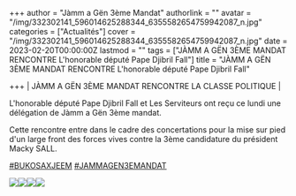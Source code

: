 +++
author = "Jàmm a Gën 3ème Mandat"
authorlink = ""
avatar = "/img/332302141_596014625288344_6355582654759942087_n.jpg"
categories = ["Actualités"]
cover = "/img/332302141_596014625288344_6355582654759942087_n.jpg"
date = 2023-02-20T00:00:00Z
lastmod = ""
tags = ["JÀMM A GËN 3ÈME MANDAT RENCONTRE L'honorable député Pape Djibril Fall"]
title = "JÀMM A GËN 3ÈME MANDAT RENCONTRE L'honorable député Pape Djibril Fall"

+++
| JÀMM A GËN 3ÈME MANDAT RENCONTRE LA CLASSE POLITIQUE |

L'honorable député Pape Djibril Fall et Les Serviteurs ont reçu ce lundi une délégation de Jàmm a Gën 3ème mandat.

Cette rencontre entre dans le cadre des concertations pour la mise sur pied d'un large front des forces vives contre la 3ème candidature du président Macky SALL.

[#BUKOSAXJEEM](https://www.facebook.com/hashtag/bukosaxjeem?__eep__=6&__cft__\[0\]=AZX2J0gswL0qyfB1WciUy5UPeV591aAtnHeB1BuexflzN8HURwcoi84lmb3MBk7ygs4suFwbFk7h2HgwlO3VpMyj-TRFF8rRHnGsomynEcOPsY-DSd4fua5_6Zex1v_SE7ATpCwBqx-M_Zee4hxxwkw_2-hGQIsf76I_jU9hpJN8UqlNOlNKSivREHyaS3IUI1s&__tn__=*NK-R) [#JAMMAGEN3EMANDAT](https://www.facebook.com/hashtag/jammagen3emandat?__eep__=6&__cft__\[0\]=AZX2J0gswL0qyfB1WciUy5UPeV591aAtnHeB1BuexflzN8HURwcoi84lmb3MBk7ygs4suFwbFk7h2HgwlO3VpMyj-TRFF8rRHnGsomynEcOPsY-DSd4fua5_6Zex1v_SE7ATpCwBqx-M_Zee4hxxwkw_2-hGQIsf76I_jU9hpJN8UqlNOlNKSivREHyaS3IUI1s&__tn__=*NK-R)

![](/img/332208570_1248018985926675_7054044748634251960_n.jpg)![](/img/332307412_591807902460505_5350564436639001051_n.jpg)![](/img/332183021_3092160787743713_8878883518654344029_n.jpg)![](/img/332302141_596014625288344_6355582654759942087_n.jpg)